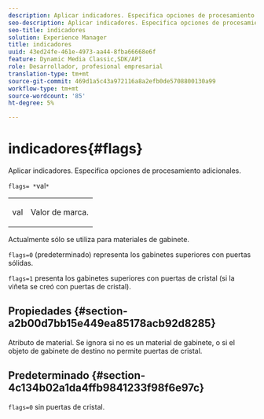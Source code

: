 ```yaml
---
description: Aplicar indicadores. Especifica opciones de procesamiento adicionales.
seo-description: Aplicar indicadores. Especifica opciones de procesamiento adicionales.
seo-title: indicadores
solution: Experience Manager
title: indicadores
uuid: 43ed24fe-461e-4973-aa44-8fba66668e6f
feature: Dynamic Media Classic,SDK/API
role: Desarrollador, profesional empresarial
translation-type: tm+mt
source-git-commit: 469d1a5c43a972116a8a2efb0de5708800130a99
workflow-type: tm+mt
source-wordcount: '85'
ht-degree: 5%

---
```



# indicadores{#flags}

Aplicar indicadores. Especifica opciones de procesamiento adicionales.

`flags= *`val`*`

<table id="simpletable_00B21BD9E47E4D2FB0042CB507431916"> 
 <tr class="strow"> 
  <td class="stentry"> <p><span class="varname"> val</span> </p> </td> 
  <td class="stentry"> <p>Valor de marca. </p></td> 
 </tr> 
</table>

Actualmente sólo se utiliza para materiales de gabinete.

`flags=0` (predeterminado) representa los gabinetes superiores con puertas sólidas.

`flags=1` presenta los gabinetes superiores con puertas de cristal (si la viñeta se creó con puertas de cristal).

## Propiedades {#section-a2b00d7bb15e449ea85178acb92d8285}

Atributo de material. Se ignora si no es un material de gabinete, o si el objeto de gabinete de destino no permite puertas de cristal.

## Predeterminado {#section-4c134b02a1da4ffb9841233f98f6e97c}

`flags=0` sin puertas de cristal.
